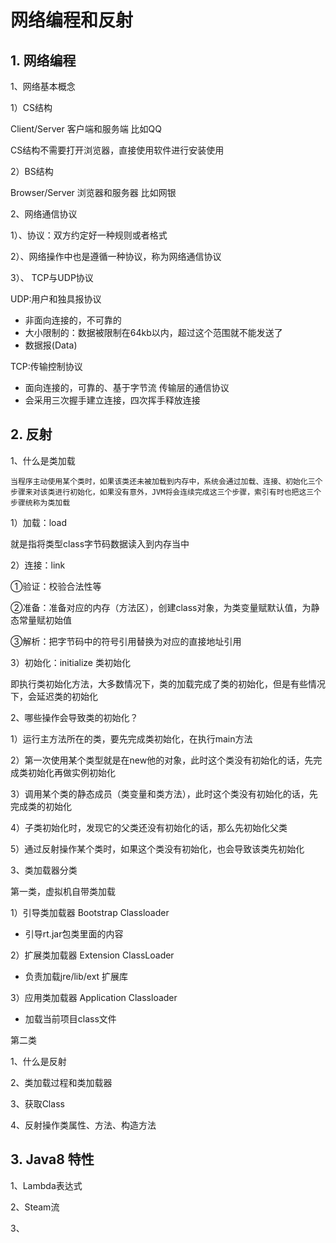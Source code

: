 # 网络编程和反射

## 1. 网络编程

1、网络基本概念

 1）CS结构

Client/Server 客户端和服务端   比如QQ

CS结构不需要打开浏览器，直接使用软件进行安装使用

2）BS结构

Browser/Server    浏览器和服务器   比如网银  

2、网络通信协议

1）、协议：双方约定好一种规则或者格式

2）、网络操作中也是遵循一种协议，称为网络通信协议

3）、 TCP与UDP协议

UDP:用户和独具报协议

+ 非面向连接的，不可靠的
+ 大小限制的：数据被限制在64kb以内，超过这个范围就不能发送了
+ 数据报(Data)

TCP:传输控制协议

+ 面向连接的，可靠的、基于字节流    传输层的通信协议
+ 会采用三次握手建立连接，四次挥手释放连接



## 2. 反射

1、什么是类加载

```properties
当程序主动使用某个类时，如果该类还未被加载到内存中，系统会通过加载、连接、初始化三个步骤来对该类进行初始化，如果没有意外，JVM将会连续完成这三个步骤，索引有时也把这三个步骤统称为类加载
```

1）加载：load

就是指将类型class字节码数据读入到内存当中

2）连接：link

①验证：校验合法性等

②准备：准备对应的内存（方法区），创建class对象，为类变量赋默认值，为静态常量赋初始值

③解析：把字节码中的符号引用替换为对应的直接地址引用

3）初始化：initialize  类初始化

即执行<client>类初始化方法，大多数情况下，类的加载完成了类的初始化，但是有些情况下，会延迟类的初始化

2、哪些操作会导致类的初始化？

1）运行主方法所在的类，要先完成类初始化，在执行main方法

2）第一次使用某个类型就是在new他的对象，此时这个类没有初始化的话，先完成类初始化再做实例初始化

3）调用某个类的静态成员（类变量和类方法），此时这个类没有初始化的话，先完成类的初始化

4）子类初始化时，发现它的父类还没有初始化的话，那么先初始化父类

5）通过反射操作某个类时，如果这个类没有初始化，也会导致该类先初始化

3、类加载器分类

第一类，虚拟机自带类加载

1）引导类加载器  Bootstrap Classloader

+ 引导rt.jar包类里面的内容

2）扩展类加载器   Extension ClassLoader

+ 负责加载jre/lib/ext 扩展库

3）应用类加载器    Application Classloader

- 加载当前项目class文件

第二类



1、什么是反射

2、类加载过程和类加载器

3、获取Class

4、反射操作类属性、方法、构造方法

## 3. Java8 特性

1、Lambda表达式

2、Steam流

3、

